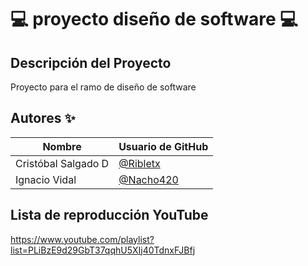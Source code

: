 # 💻 **proyecto diseño de software** 💻

## Descripción del Proyecto
Proyecto para el ramo de diseño de software

## Autores ✨

| Nombre                 | Usuario de GitHub |
|------------------------|-------------------|
| Cristóbal Salgado D    | [@Ribletx](https://github.com/Ribletx) |
| Ignacio Vidal          | [@Nacho420](https://github.com/Nacho42O) |

## Lista de reproducción YouTube
https://www.youtube.com/playlist?list=PLiBzE9d29GbT37qqhU5XIj40TdnxFJBfj
